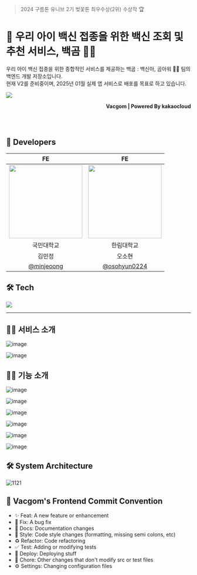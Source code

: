 >  2024 구름톤 유니브 2기 벚꽃톤 최우수상(2위) 수상작 🏆 

# 💉 우리 아이 백신 접종을 위한 백신 조회 및 추천 서비스, 백곰 🐻‍❄️

우리 아이 백신 접종을 위한 종합적인 서비스를 제공하는 백곰 : 백신아, 곰아워 🐻‍❄️ 팀의 백엔드 개발 저장소입니다. <br>
현재 V2를 준비중이며, 2025년 01월 실제 앱 서비스로 배포를 목표로 하고 있습니다.

![](https://github.com/goormthon-Univ/2024_BEOTKKOTTHON_TEAM_4_FE/assets/53892427/c89039ca-a866-452c-b372-79537abbc4d0)

<div align="right"><b>Vacgom | Powered By kakaocloud</b></div> 

<br/><br/>

## 🌸 Developers

<div align="center">

|FE | FE |
| :---: | :---: |
|  <img style="width: 200px;" src="https://github.com/goormthon-Univ/2024_BEOTKKOTTHON_TEAM_4_FE/assets/88662427/a8b3a2b9-0761-4da8-8a79-679c12d34b67" />  | <img style="width: 200px;" src="https://github.com/goormthon-Univ/2024_BEOTKKOTTHON_TEAM_4_FE/assets/88662427/5fb512b5-820d-4845-b441-a810a25f35d4" /> |
|국민대학교|한림대학교|
|김민정|오소현|
|   [@minjeoong](https://github.com/minjeoong)   |  [@osohyun0224](https://github.com/osohyun0224)     |
</div>


## 🛠️ Tech
<img src="https://skillicons.dev/icons?i=ts,nextjs,react,emotion,nodejs&perline="/>

----
## 🐻‍❄️ 서비스 소개
![image](https://github.com/goormthon-Univ/2024_BEOTKKOTTHON_TEAM_4_FE/assets/53892427/1a322e85-c6d7-4fd1-a664-2e2c61c30f91)

![image](https://github.com/user-attachments/assets/84877b3e-c1be-4e44-84ce-8de9acd4cc54)


## 🐻‍❄️ 기능 소개
![image](https://github.com/user-attachments/assets/85b99085-764c-4f07-916e-c318040a627e)

![image](https://github.com/user-attachments/assets/9aa0ce62-03cd-4258-84f0-d3302e6f7141)

![image](https://github.com/user-attachments/assets/70b8c7cd-dca5-48cf-907b-16a03e16d4cf)

![image](https://github.com/user-attachments/assets/528ea8c9-f3d6-456b-b606-84de00028446)

![image](https://github.com/user-attachments/assets/11e84f44-ef24-4278-bec6-ba772ad82586)

![image](https://github.com/user-attachments/assets/039c9985-c117-4a1f-949f-c8b96aa1e01d)



## 🛠️ System Architecture
![1121](https://github.com/user-attachments/assets/ab349bf6-6944-46a8-a27f-a29462ec2dbc)

## 🎯 Vacgom's Frontend Commit Convention

- ✨ Feat: A new feature or enhancement
- 🐛 Fix: A bug fix
- 📝 Docs: Documentation changes
- 🎨 Style: Code style changes (formatting, missing semi colons, etc)
- ♻️ Refactor: Code refactoring
- ✅ Test: Adding or modifying tests
- 🚀 Deploy: Deploying stuff
- 🔧 Chore: Other changes that don't modify src or test files
- ⚙️ Settings: Changing configuration files


